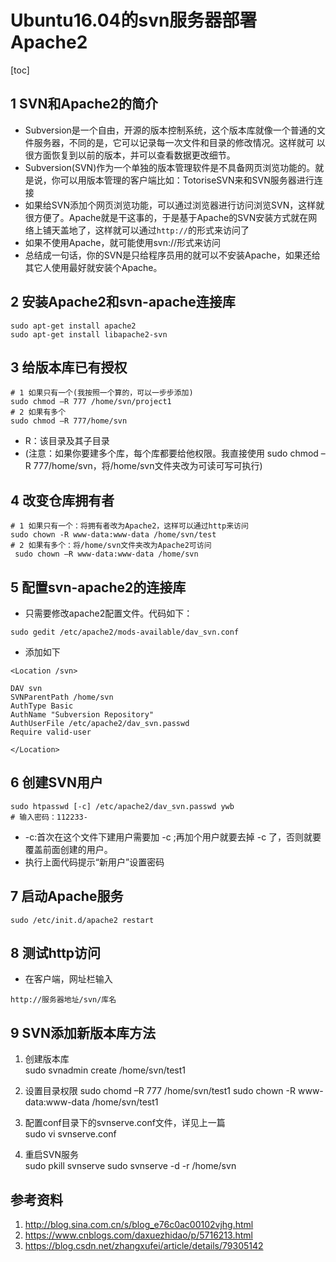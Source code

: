 # Ubuntu16.04的svn服务器部署Apache2          

[toc]

## 1 SVN和Apache2的简介   
- Subversion是一个自由，开源的版本控制系统，这个版本库就像一个普通的文件服务器，不同的是，它可以记录每一次文件和目录的修改情况。这样就可 以很方面恢复到以前的版本，并可以查看数据更改细节。    
- Subversion(SVN)作为一个单独的版本管理软件是不具备网页浏览功能的。就是说，你可以用版本管理的客户端比如：TotoriseSVN来和SVN服务器进行连接      
- 如果给SVN添加个网页浏览功能，可以通过浏览器进行访问浏览SVN，这样就很方便了。Apache就是干这事的，于是基于Apache的SVN安装方式就在网络上铺天盖地了，这样就可以通过`http://`的形式来访问了      
- 如果不使用Apache，就可能使用svn://形式来访问  
- 总结成一句话，你的SVN是只给程序员用的就可以不安装Apache，如果还给其它人使用最好就安装个Apache。      

## 2 安装Apache2和svn-apache连接库   
```
sudo apt-get install apache2   
sudo apt-get install libapache2-svn
```

## 3 给版本库已有授权   
```
# 1 如果只有一个(我按照一个算的，可以一步步添加)
sudo chmod –R 777 /home/svn/project1
# 2 如果有多个
sudo chmod –R 777/home/svn
```

- R：该目录及其子目录   
- (注意：如果你要建多个库，每个库都要给他权限。我直接使用 sudo chmod –R 777/home/svn，将/home/svn文件夹改为可读可写可执行)     


## 4 改变仓库拥有者   
```
# 1 如果只有一个：将拥有者改为Apache2，这样可以通过http来访问
sudo chown -R www-data:www-data /home/svn/test
# 2 如果有多个：将/home/svn文件夹改为Apache2可访问
 sudo chown –R www-data:www-data /home/svn
```

## 5 配置svn-apache2的连接库    
- 只需要修改apache2配置文件。代码如下：   
```
sudo gedit /etc/apache2/mods-available/dav_svn.conf
```

- 添加如下   
```
<Location /svn>

DAV svn
SVNParentPath /home/svn       
AuthType Basic
AuthName "Subversion Repository"
AuthUserFile /etc/apache2/dav_svn.passwd
Require valid-user

</Location>
```

## 6 创建SVN用户   
```
sudo htpasswd [-c] /etc/apache2/dav_svn.passwd ywb  
# 输入密码：112233-
```

- -c:首次在这个文件下建用户需要加 -c ;再加个用户就要去掉 -c 了，否则就要覆盖前面创建的用户。  
- 执行上面代码提示“新用户”设置密码   

## 7 启动Apache服务   
```
sudo /etc/init.d/apache2 restart
```    

## 8 测试http访问    
- 在客户端，网址栏输入     
```
http://服务器地址/svn/库名
```

## 9 SVN添加新版本库方法   
1. 创建版本库  
sudo svnadmin create /home/svn/test1  

2. 设置目录权限
sudo chomd –R 777 /home/svn/test1
sudo chown -R www-data:www-data /home/svn/test1

3. 配置conf目录下的svnserve.conf文件，详见上一篇   
sudo vi svnserve.conf 

4. 重启SVN服务  
sudo pkill svnserve
sudo svnserve -d -r /home/svn

## 参考资料   

1. http://blog.sina.com.cn/s/blog_e76c0ac00102vjhg.html    
2. https://www.cnblogs.com/daxuezhidao/p/5716213.html   
3. https://blog.csdn.net/zhangxufei/article/details/79305142    

